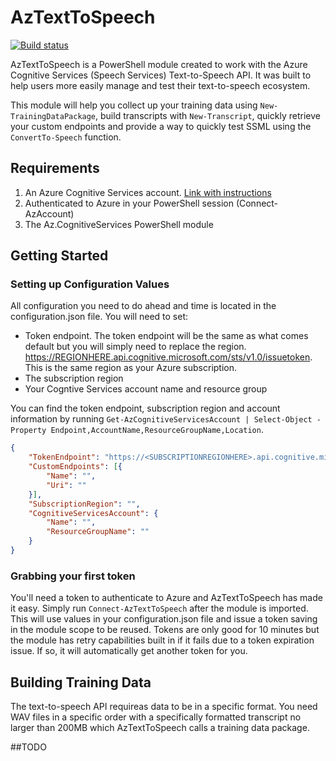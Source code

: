 # AzTextToSpeech

[![Build status](https://ci.appveyor.com/api/projects/status/7533b87cmwl8bluw?svg=true)](https://ci.appveyor.com/project/adbertram/aztexttospeech)

AzTextToSpeech is a PowerShell module created to work with the Azure Cognitive Services (Speech Services) Text-to-Speech API. It was built to help users more easily manage and test their text-to-speech ecosystem.

This module will help you collect up your training data using `New-TrainingDataPackage`, build transcripts with `New-Transcript`, quickly retrieve your custom endpoints and provide a way to quickly test SSML using the `ConvertTo-Speech` function.

## Requirements

1. An Azure Cognitive Services account. [Link with instructions](https://docs.microsoft.com/en-us/azure/cognitive-services/cognitive-services-apis-create-account)
2. Authenticated to Azure in your PowerShell session (Connect-AzAccount)
3. The Az.CognitiveServices PowerShell module

## Getting Started

### Setting up Configuration Values

All configuration you need to do ahead and time is located in the configuration.json file. You will need to set:

 - Token endpoint. The token endpoint will be the same as what comes default but you will simply need to replace the region. https://REGIONHERE.api.cognitive.microsoft.com/sts/v1.0/issuetoken. This is the same region as your Azure subscription.
 - The subscription region
 - Your Cogntive Services account name and resource group
 
 You can find the token endpoint, subscription region and account information by running `Get-AzCognitiveServicesAccount | Select-Object -Property Endpoint,AccountName,ResourceGroupName,Location`.
  
```JSON
{
    "TokenEndpoint": "https://<SUBSCRIPTIONREGIONHERE>.api.cognitive.microsoft.com/sts/v1.0/issuetoken",
    "CustomEndpoints": [{
        "Name": "",
        "Uri": ""
    }],
    "SubscriptionRegion": "",
    "CognitiveServicesAccount": {
        "Name": "",
        "ResourceGroupName": ""
    }
}
```

### Grabbing your first token

You'll need a token to authenticate to Azure and AzTextToSpeech has made it easy. Simply run `Connect-AzTextToSpeech` after the module is imported. This will use values in your configuration.json file and issue a token saving in the module scope to be reused. Tokens are only good for 10 minutes but the module has retry capabilities built in if it fails due to a token expiration issue. If so, it will automatically get another token for you.

## Building Training Data

The text-to-speech API requireas data to be in a specific format. You need WAV files in a specific order with a specifically formatted transcript no larger than 200MB which AzTextToSpeech calls a training data package.

##TODO
